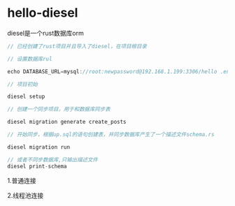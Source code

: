 # hello-diesel

diesel是一个rust数据库orm

```rust
// 已经创建了rust项目并且导入了diesel，在项目根目录

// 设置数据库rul

echo DATABASE_URL=mysql://root:newpassword@192.168.1.199:3306/hello .env

// 项目初始

diesel setup

// 创建一个同步项目，用于和数据库同步表

diesel migration generate create_posts

// 开始同步，根据up.sql的语句创建表，并同步数据库产生了一个描述文件schema.rs

diesel migration run

// 或者不同步数据库,只输出描述文件
diesel print-schema
```

1.普通连接

2.线程池连接
